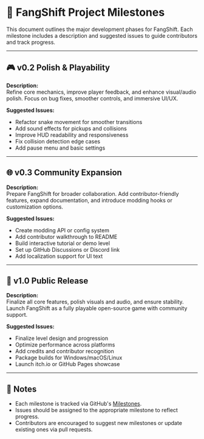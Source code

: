 # 🏁 FangShift Project Milestones

This document outlines the major development phases for FangShift. Each milestone includes a description and suggested issues to guide contributors and track progress.

---

## 🎮 v0.2 Polish & Playability

**Description:**  
Refine core mechanics, improve player feedback, and enhance visual/audio polish. Focus on bug fixes, smoother controls, and immersive UI/UX.

**Suggested Issues:**
- Refactor snake movement for smoother transitions  
- Add sound effects for pickups and collisions  
- Improve HUD readability and responsiveness  
- Fix collision detection edge cases  
- Add pause menu and basic settings

---

## 🌐 v0.3 Community Expansion

**Description:**  
Prepare FangShift for broader collaboration. Add contributor-friendly features, expand documentation, and introduce modding hooks or customization options.

**Suggested Issues:**
- Create modding API or config system  
- Add contributor walkthrough to README  
- Build interactive tutorial or demo level  
- Set up GitHub Discussions or Discord link  
- Add localization support for UI text

---

## 🚀 v1.0 Public Release

**Description:**  
Finalize all core features, polish visuals and audio, and ensure stability. Launch FangShift as a fully playable open-source game with community support.

**Suggested Issues:**
- Finalize level design and progression  
- Optimize performance across platforms  
- Add credits and contributor recognition  
- Package builds for Windows/macOS/Linux  
- Launch itch.io or GitHub Pages showcase

---

## 📌 Notes

- Each milestone is tracked via GitHub's [Milestones](https://docs.github.com/en/issues/using-labels-and-milestones-to-track-work/about-milestones).
- Issues should be assigned to the appropriate milestone to reflect progress.
- Contributors are encouraged to suggest new milestones or update existing ones via pull requests.
